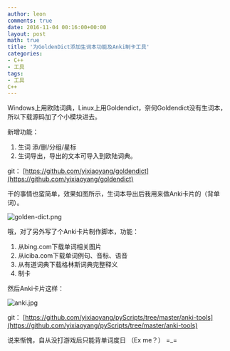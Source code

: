 ```yaml
---
author: leon
comments: true
date: 2016-11-04 00:16:00+00:00
layout: post
math: true
title: '为GoldenDict添加生词本功能及Anki制卡工具'
categories:
- C++
- 工具
tags:
- 工具
C++
---
```



Windows上用欧陆词典，Linux上用Goldendict，奈何Goldendict没有生词本，所以下载源码加了个小模块进去。

新增功能：

1. 生词 添/删/分组/星标  
2. 生词导出，导出的文本可导入到欧陆词典。  

git： [https://github.com/yixiaoyang/goldendict](https://github.com/yixiaoyang/goldendict)

干的事情也蛮简单，效果如图所示，生词本导出后我用来做Anki卡片的（背单词）。

![golden-dict.png](http://cdn4.snapgram.co/images/2016/12/12/golden-dict.png)

哦，对了另外写了个Anki卡片制作脚本，功能：

1. 从bing.com下载单词相关图片
2. 从iciba.com下载单词例句、音标、语音
3. 从有道词典下载格林斯词典完整释义
4. 制卡

然后Anki卡片这样：

![anki.jpg](http://cdn3.snapgram.co/imgs/2016/12/12/anki.md.jpg)

git： [https://github.com/yixiaoyang/pyScripts/tree/master/anki-tools](https://github.com/yixiaoyang/pyScripts/tree/master/anki-tools)

说来惭愧，自从没打游戏后只能背单词度日 （Ex me？） =_=
